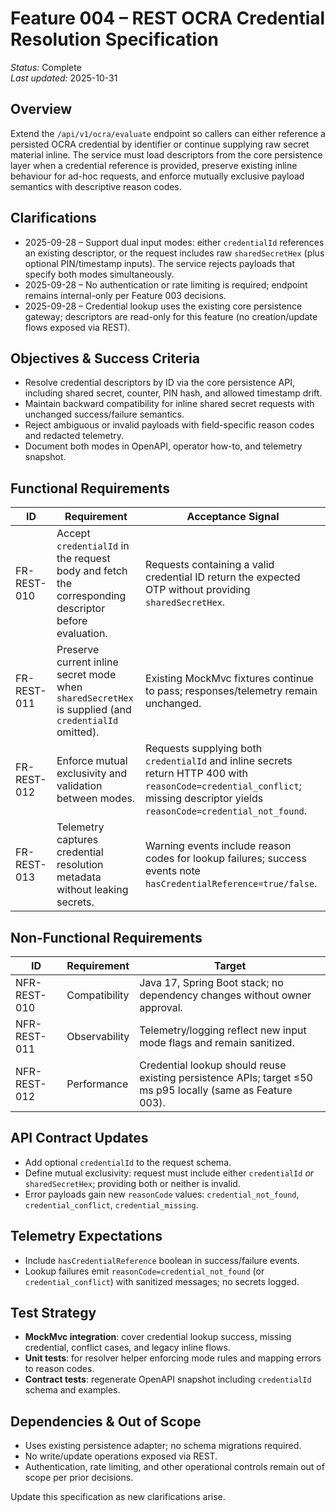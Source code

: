 # Feature 004 – REST OCRA Credential Resolution Specification

_Status:_ Complete  
_Last updated:_ 2025-10-31

## Overview
Extend the `/api/v1/ocra/evaluate` endpoint so callers can either reference a persisted OCRA credential by identifier or continue supplying raw secret material inline. The service must load descriptors from the core persistence layer when a credential reference is provided, preserve existing inline behaviour for ad-hoc requests, and enforce mutually exclusive payload semantics with descriptive reason codes.

## Clarifications
- 2025-09-28 – Support dual input modes: either `credentialId` references an existing descriptor, or the request includes raw `sharedSecretHex` (plus optional PIN/timestamp inputs). The service rejects payloads that specify both modes simultaneously.
- 2025-09-28 – No authentication or rate limiting is required; endpoint remains internal-only per Feature 003 decisions.
- 2025-09-28 – Credential lookup uses the existing core persistence gateway; descriptors are read-only for this feature (no creation/update flows exposed via REST).

## Objectives & Success Criteria
- Resolve credential descriptors by ID via the core persistence API, including shared secret, counter, PIN hash, and allowed timestamp drift.
- Maintain backward compatibility for inline shared secret requests with unchanged success/failure semantics.
- Reject ambiguous or invalid payloads with field-specific reason codes and redacted telemetry.
- Document both modes in OpenAPI, operator how-to, and telemetry snapshot.

## Functional Requirements
| ID | Requirement | Acceptance Signal |
|----|-------------|-------------------|
| FR-REST-010 | Accept `credentialId` in the request body and fetch the corresponding descriptor before evaluation. | Requests containing a valid credential ID return the expected OTP without providing `sharedSecretHex`. |
| FR-REST-011 | Preserve current inline secret mode when `sharedSecretHex` is supplied (and `credentialId` omitted). | Existing MockMvc fixtures continue to pass; responses/telemetry remain unchanged. |
| FR-REST-012 | Enforce mutual exclusivity and validation between modes. | Requests supplying both `credentialId` and inline secrets return HTTP 400 with `reasonCode=credential_conflict`; missing descriptor yields `reasonCode=credential_not_found`. |
| FR-REST-013 | Telemetry captures credential resolution metadata without leaking secrets. | Warning events include reason codes for lookup failures; success events note `hasCredentialReference=true/false`. |

## Non-Functional Requirements
| ID | Requirement | Target |
|----|-------------|--------|
| NFR-REST-010 | Compatibility | Java 17, Spring Boot stack; no dependency changes without owner approval. |
| NFR-REST-011 | Observability | Telemetry/logging reflect new input mode flags and remain sanitized. |
| NFR-REST-012 | Performance | Credential lookup should reuse existing persistence APIs; target ≤50 ms p95 locally (same as Feature 003). |

## API Contract Updates
- Add optional `credentialId` to the request schema.
- Define mutual exclusivity: request must include either `credentialId` _or_ `sharedSecretHex`; providing both or neither is invalid.
- Error payloads gain new `reasonCode` values: `credential_not_found`, `credential_conflict`, `credential_missing`.

## Telemetry Expectations
- Include `hasCredentialReference` boolean in success/failure events.
- Lookup failures emit `reasonCode=credential_not_found` (or `credential_conflict`) with sanitized messages; no secrets logged.

## Test Strategy
- **MockMvc integration**: cover credential lookup success, missing credential, conflict cases, and legacy inline flows.
- **Unit tests**: for resolver helper enforcing mode rules and mapping errors to reason codes.
- **Contract tests**: regenerate OpenAPI snapshot including `credentialId` schema and examples.

## Dependencies & Out of Scope
- Uses existing persistence adapter; no schema migrations required.
- No write/update operations exposed via REST.
- Authentication, rate limiting, and other operational controls remain out of scope per prior decisions.

Update this specification as new clarifications arise.
